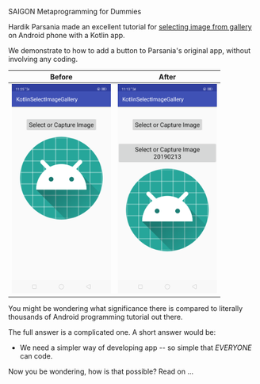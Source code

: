 SAIGON Metaprogramming for Dummies

Hardik Parsania made an excellent tutorial for [selecting image from gallery](https://demonuts.com/pick-image-gallery-camera-android/) on Android phone with a Kotlin app.

We demonstrate to how to add a button to Parsania's original app, without involving any coding. 


| Before        | After           | 
| ------------- |:-------------:| 
| <img src="https://github.com/udexon/MetaProgrammingDummies/blob/master/_SAIGON/Screenshot_2019-02-13-11-25-28-31.png" width="200"> | <img src="https://github.com/udexon/MetaProgrammingDummies/blob/master/_SAIGON/Screenshot_2019-02-13-11-13-30-16.png" width="200"> | 

You might be wondering what significance there is compared to literally thousands of Android programming tutorial out there. 

The full answer is a complicated one. A short answer would be:

- We need a simpler way of developing app -- so simple that *EVERYONE* can code.

Now you be wondering, how is that possible? Read on ...
